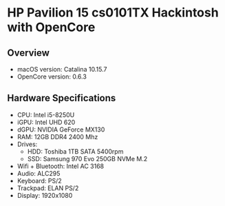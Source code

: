 # HP Pavilion 15 cs0101TX Hackintosh with OpenCore
## Overview
- macOS version: Catalina 10.15.7
- OpenCore version: 0.6.3
## Hardware Specifications
- CPU: Intel i5-8250U
- iGPU: Intel UHD 620
- dGPU: NVIDIA GeForce MX130
- RAM: 12GB DDR4 2400 Mhz
- Drives:
  * HDD: Toshiba 1TB SATA 5400rpm
  * SSD: Samsung 970 Evo 250GB NVMe M.2
- Wifi + Bluetooth: Intel AC 3168
- Audio: ALC295
- Keyboard: PS/2
- Trackpad: ELAN PS/2
- Display: 1920x1080
